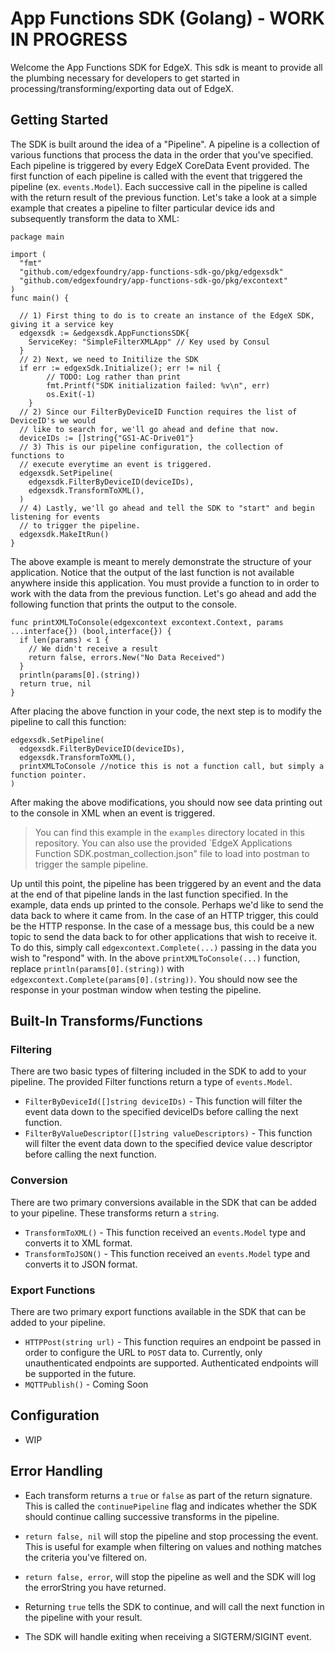 # App Functions SDK (Golang) - WORK IN PROGRESS

Welcome the App Functions SDK for EdgeX. This sdk is meant to provide all the plumbing necessary for developers to get started in processing/transforming/exporting data out of EdgeX. 

## Getting Started

The SDK is built around the idea of a "Pipeline". A pipeline is a collection of various functions that process the data in the order that you've specified. Each pipeline is triggered by every EdgeX CoreData Event provided. The first function of each pipeline is called with the event that triggered the pipeline (ex. `events.Model`). Each successive call in the pipeline is called with the return result of the previous function. Let's take a look at a simple example that creates a pipeline to filter particular device ids and subsequently transform the data to XML:
```golang
package main

import (
  "fmt"
  "github.com/edgexfoundry/app-functions-sdk-go/pkg/edgexsdk"
  "github.com/edgexfoundry/app-functions-sdk-go/pkg/excontext"
)
func main() {

  // 1) First thing to do is to create an instance of the EdgeX SDK, giving it a service key
  edgexsdk := &edgexsdk.AppFunctionsSDK{
    ServiceKey: "SimpleFilterXMLApp" // Key used by Consul
  }
  // 2) Next, we need to Initilize the SDK
  if err := edgexSdk.Initialize(); err != nil {
		// TODO: Log rather than print
		fmt.Printf("SDK initialization failed: %v\n", err)
		os.Exit(-1)
	}
  // 2) Since our FilterByDeviceID Function requires the list of DeviceID's we would
  // like to search for, we'll go ahead and define that now.
  deviceIDs := []string{"GS1-AC-Drive01"}
  // 3) This is our pipeline configuration, the collection of functions to
  // execute everytime an event is triggered.
  edgexsdk.SetPipeline(
  	edgexsdk.FilterByDeviceID(deviceIDs),
  	edgexsdk.TransformToXML(),
  )
  // 4) Lastly, we'll go ahead and tell the SDK to "start" and begin listening for events
  // to trigger the pipeline.
  edgexsdk.MakeItRun()
}
```

The above example is meant to merely demonstrate the structure of your application. Notice that the output of the last function is not available anywhere inside this application. You must provide a function to in order to work with the data from the previous function. Let's go ahead and add the following function that prints the output to the console.

```golang
func printXMLToConsole(edgexcontext excontext.Context, params ...interface{}) (bool,interface{}) {
  if len(params) < 1 { 
  	// We didn't receive a result
  	return false, errors.New("No Data Received")
  }
  println(params[0].(string))
  return true, nil
}
```
After placing the above function in your code, the next step is to modify the pipeline to call this function:
```golang
edgexsdk.SetPipeline(
  edgexsdk.FilterByDeviceID(deviceIDs),
  edgexsdk.TransformToXML(),
  printXMLToConsole //notice this is not a function call, but simply a function pointer. 
)
```
After making the above modifications, you should now see data printing out to the console in XML when an event is triggered.
> You can find this example in the `examples` directory located in this repository. You can also use the provided `EdgeX Applications Function SDK.postman_collection.json" file to load into postman to trigger the sample pipeline.


Up until this point, the pipeline has been triggered by an event and the data at the end of that pipeline lands in the last function specified. In the example, data ends up printed to the console. Perhaps we'd like to send the data back to where it came from. In the case of an HTTP trigger, this could be the HTTP response. In the case of a message bus, this could be a new topic to send the data back to for other applications that wish to receive it. To do this, simply call `edgexcontext.Complete(...)` passing in the data you wish to "respond" with. In the above `printXMLToConsole(...)` function, replace `println(params[0].(string))` with `edgexcontext.Complete(params[0].(string))`. You should now see the response in your postman window when testing the pipeline.


## Built-In Transforms/Functions 

### Filtering
There are two basic types of filtering included in the SDK to add to your pipeline. The provided Filter functions return a type of `events.Model`.
 - `FilterByDeviceId([]string deviceIDs)` - This function will filter the event data down to the specified deviceIDs before calling the next function. 
 - `FilterByValueDescriptor([]string valueDescriptors)` - This function will filter the event data down to the specified device value descriptor before calling the next function. 

### Conversion
There are two primary conversions available in the SDK that can be added to your pipeline. These transforms return a `string`.
 
 - `TransformToXML()`  - This function received an `events.Model` type and converts it to XML format. 
 - `TransformToJSON()` - This function received an `events.Model` type and converts it to JSON format. 

### Export Functions
There are two primary export functions available in the SDK that can be added to your pipeline. 
	
- `HTTPPost(string url)` - This function requires an endpoint be passed in order to configure the URL to `POST` data to. Currently, only unauthenticated endpoints are supported. Authenticated endpoints will be supported in the future. 
- `MQTTPublish()` - Coming Soon


## Configuration
 - WIP

## Error Handling
 - Each transform returns a `true` or `false` as part of the return signature. This is called the `continuePipeline` flag and indicates whether the SDK should continue calling successive transforms in the pipeline.
 - `return false, nil` will stop the pipeline and stop processing the event. This is useful for example when filtering on values and nothing matches the criteria you've filtered on. 
 - `return false, error`, will stop the pipeline as well and the SDK will log the errorString you have returned.
- Returning `true` tells the SDK to continue, and will call the next function in the pipeline with your result.

- The SDK will handle exiting when receiving a SIGTERM/SIGINT event. 




